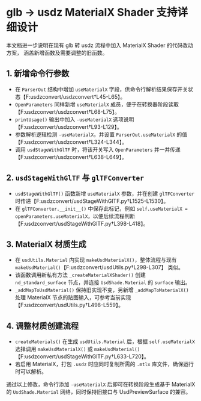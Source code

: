 # glb -> usdz MaterialX Shader 支持详细设计

本文档进一步说明在现有 glb 转 usdz 流程中加入 MaterialX Shader 的代码改动方案，
涵盖新增函数及需要调整的旧函数。

## 1. 新增命令行参数
- 在 `ParserOut` 结构中增加 `useMaterialX` 字段，供命令行解析结果保存开关状态【F:usdzconvert/usdzconvert†L45-L65】。
- `OpenParameters` 同样新增 `useMaterialX` 成员，便于在转换器阶段读取【F:usdzconvert/usdzconvert†L68-L75】。
- `printUsage()` 输出中加入 `-useMaterialX` 选项说明【F:usdzconvert/usdzconvert†L93-L129】。
- 参数解析逻辑检测 `-useMaterialX`，并设置 `ParserOut.useMaterialX` 的值【F:usdzconvert/usdzconvert†L324-L344】。
- 调用 `usdStageWithGlTF` 时，将该开关写入 `OpenParameters` 并一并传递【F:usdzconvert/usdzconvert†L638-L649】。

## 2. `usdStageWithGlTF` 与 `glTFConverter`
- `usdStageWithGlTF()` 函数新增 `useMaterialX` 参数，并在创建 `glTFConverter` 时传递【F:usdzconvert/usdStageWithGlTF.py†L1525-L1530】。
- 在 `glTFConverter.__init__()` 中保存此标记，例如 `self.useMaterialX = openParameters.useMaterialX`，以便后续流程判断【F:usdzconvert/usdStageWithGlTF.py†L398-L418】。

## 3. MaterialX 材质生成
 - 在 `usdUtils.Material` 内实现 `makeUsdMaterialX()`，整体流程与现有 `makeUsdMaterial()`【F:usdzconvert/usdUtils.py†L298-L307】 类似。
  - 该函数调用新私有方法 `_createMaterialXShader()` 创建 `nd_standard_surface` 节点，并连接 `UsdShade.Material` 的 `surface` 输出。
 - `_addMapToUsdMaterial()` 保持旧实现不变，另新增 `_addMapToMaterialX()` 处理 MaterialX 节点的贴图输入，可参考当前实现【F:usdzconvert/usdUtils.py†L498-L559】。

## 4. 调整材质创建流程
 - `createMaterials()` 在生成 `usdUtils.Material` 后，根据 `self.useMaterialX` 选择调用 `makeUsdMaterialX()` 或 `makeUsdMaterial()`【F:usdzconvert/usdStageWithGlTF.py†L633-L720】。
- 若启用 MaterialX，打包 `.usdz` 时应同时复制所需的 `.mtlx` 库文件，确保运行时可以解析。

通过以上修改，命令行添加 `-useMaterialX` 后即可在转换阶段生成基于 MaterialX 的 `UsdShade.Material` 网络，同时保持旧接口与 UsdPreviewSurface 的兼容。 
